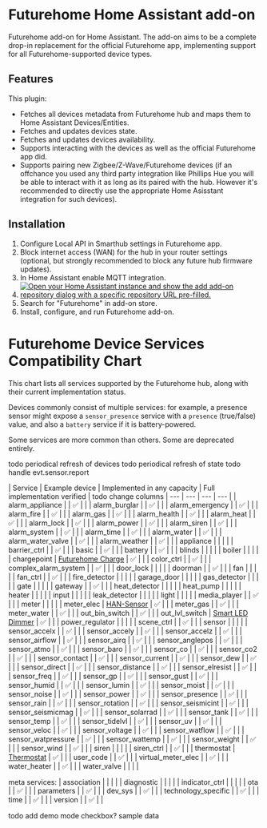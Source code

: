 # Futurehome Home Assistant add-on

Futurehome add-on for Home Assistant. The add-on aims to be a complete drop-in replacement for the official Futurehome app, implementing support for all Futurehome-supported device types.

## Features

This plugin:

* Fetches all devices metadata from Futurehome hub and maps them to Home Assistant Devices/Entities.
* Fetches and updates devices state.
* Fetches and updates devices availability.
* Supports interacting with the devices as well as the official Futurehome app did.
* Supports pairing new Zigbee/Z-Wave/Futurehome devices (if an offchance you used any third party integration like Phillips Hue you will be able to interact with it as long as its paired with the hub. However it's recommended to directly use the appropriate Home Asisstant integration for such devices).

## Installation

1. Configure Local API in Smarthub settings in Futurehome app.
2. Block internet access (WAN) for the hub in your router settings (optional, but strongly recommended to block any future hub firmware updates).
4. In Home Assistant enable MQTT integration.
5. [![Open your Home Assistant instance and show the add add-on repository dialog with a specific repository URL pre-filled.](https://my.home-assistant.io/badges/supervisor_add_addon_repository.svg)](https://my.home-assistant.io/redirect/supervisor_add_addon_repository/?repository_url=https%3A%2F%2Fgithub.com%2Fadrianjagielak%2Fhome-assistant-futurehome)
6. Search for "Futurehome" in add-on store.
7. Install, configure, and run Futurehome add-on.


# Futurehome Device Services Compatibility Chart

This chart lists all services supported by the Futurehome hub, along with their current implementation status.  

Devices commonly consist of multiple services: for example, a presence sensor might expose a `sensor_presence` service with a `presence` (true/false) value, and also a `battery` service if it is battery-powered.

Some services are more common than others. Some are deprecated entirely.


todo periodical refresh of devices
todo periodical refresh of state
todo handle evt.sensor.report

| Service | Example device | Implemented in any capacity | Full implementation verified | todo change columns
| --- | --- | --- | --- |
| alarm_appliance | | ✅ | |
| alarm_burglar | | ✅ | |
| alarm_emergency | | ✅ | |
| alarm_fire | | ✅ | |
| alarm_gas | | ✅ | |
| alarm_health | | ✅ | |
| alarm_heat | | ✅ | |
| alarm_lock | | ✅ | |
| alarm_power | | ✅ | |
| alarm_siren | | ✅ | |
| alarm_system | | ✅ | |
| alarm_time | | ✅ | |
| alarm_water | | ✅ | |
| alarm_water_valve | | ✅ | |
| alarm_weather | | ✅ | |
| appliance | | | |
| barrier_ctrl | | ✅ | |
| basic | | ✅ | |
| battery | | ✅ | |
| blinds | | | |
| boiler | | | |
| chargepoint | [Futurehome Charge](https://www.futurehome.io/en_no/shop/charge) | ✅ | |
| color_ctrl | | ✅ | |
| complex_alarm_system | | ✅ | |
| door_lock | |  | |
| doorman | | ✅ | |
| fan | | | |
| fan_ctrl | | ✅ | |
| fire_detector | | | |
| garage_door | | | |
| gas_detector | | | |
| gate | | | |
| gateway | | ✅ | |
| heat_detector | | | |
| heat_pump | | | |
| heater | | | |
| input | | | |
| leak_detector | | | |
| light | | | |
| media_player | | ✅ | |
| meter | | | |
| meter_elec | [HAN-Sensor](https://www.futurehome.io/en/shop/han-sensor) | ✅ | |
| meter_gas | | ✅ | |
| meter_water | | ✅ | |
| out_bin_switch | | ✅ | |
| out_lvl_switch | [Smart LED Dimmer](https://www.futurehome.io/en_no/shop/smart-led-dimmer-polar-white) | ✅ | |
| power_regulator | | | |
| scene_ctrl | | ✅ | |
| sensor | | | |
| sensor_accelx | | ✅ | |
| sensor_accely | | ✅ | |
| sensor_accelz | | ✅ | |
| sensor_airflow | | ✅ | |
| sensor_airq | | ✅ | |
| sensor_anglepos | | ✅ | |
| sensor_atmo | | ✅ | |
| sensor_baro | | ✅ | |
| sensor_co | | ✅ | |
| sensor_co2 | | ✅ | |
| sensor_contact | | ✅ | |
| sensor_current | | ✅ | |
| sensor_dew | | ✅ | |
| sensor_direct | | ✅ | |
| sensor_distance | | ✅ | |
| sensor_elresist | | ✅ | |
| sensor_freq | | ✅ | |
| sensor_gp | | ✅ | |
| sensor_gust | | ✅ | |
| sensor_humid | | ✅ | |
| sensor_lumin | | ✅ | |
| sensor_moist | | ✅ | |
| sensor_noise | | ✅ | |
| sensor_power | | ✅ | |
| sensor_presence | | ✅ | |
| sensor_rain | | ✅ | |
| sensor_rotation | | ✅ | |
| sensor_seismicint | | ✅ | |
| sensor_seismicmag | | ✅ | |
| sensor_solarrad | | ✅ | |
| sensor_tank | | ✅ | |
| sensor_temp | | ✅ | |
| sensor_tidelvl | | ✅ | |
| sensor_uv | | ✅ | |
| sensor_veloc | | ✅ | |
| sensor_voltage | | ✅ | |
| sensor_watflow | | ✅ | |
| sensor_watpressure | | ✅ | |
| sensor_wattemp | | ✅ | |
| sensor_weight | | ✅ | |
| sensor_wind | | ✅ | |
| siren | | | |
| siren_ctrl | | ✅ | |
| thermostat | [Thermostat](https://www.futurehome.io/en_no/shop/thermostat-w) | ✅ | |
| user_code | | ✅ | |
| virtual_meter_elec | | ✅ | |
| water_heater | | ✅ | |
| water_valve | | | |

meta services:
| association | | | |
| diagnostic | | | |
| indicator_ctrl | | | |
| ota | | ✅ | |
| parameters | | ✅ | |
| dev_sys | | ✅ | |
| technology_specific | | ✅ | |
| time | | ✅ | |
| version | | ✅ | |


todo add demo mode checkbox? sample data
<!--

Notes to developers after forking or using the github template feature:
  - Make sure you adjust the 'version' key in 'example/config.yaml' when you do that.
  - Make sure you update 'example/CHANGELOG.md' when you do that.
  - The first time this runs you might need to adjust the image configuration on github container registry to make it public
  - You may also need to adjust the github Actions configuration (Settings > Actions > General > Workflow > Read & Write)
- Adjust the 'image' key in 'example/config.yaml' so it points to your username instead of 'home-assistant'.
  - This is where the build images will be published to.
- Rename the example directory.
  - The 'slug' key in 'example/config.yaml' should match the directory name.
- Adjust all keys/url's that points to 'home-assistant' to now point to your user/fork.
- Do awesome stuff!
 -->

